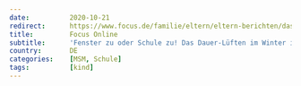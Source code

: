 ```yaml
---
date:          2020-10-21
redirect:      https://www.focus.de/familie/eltern/eltern-berichten/das-frierende-klassenzimmer-fenster-zu-oder-schule-zu-das-dauer-lueften-im-winter-ist-kein-corona-konzept_id_12566305.html
title:         Focus Online
subtitle:      'Fenster zu oder Schule zu! Das Dauer-Lüften im Winter ist kein Corona-Konzept'
country:       DE
categories:    [MSM, Schule]
tags:          [kind]
---
```

